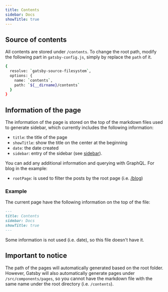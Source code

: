 ```yaml
---
title: Contents
sidebar: Docs
showTitle: true
---
```

## Source of contents

  All contents are stored under `/contents`. To change the root path, modify the following part in `gatsby-config.js`, simply by replace the `path` of it.

  ```sh
  {
    resolve: `gatsby-source-filesystem`,
    options: {
      name: `contents`,
      path: `${__dirname}/contents`
    }
  }
  ```

## Information of the page

The information of the page is stored on the top of the markdown files used to generate sidebar, which currently includes the following information:

* `title`: the title of the page
* `showTitle`: show the title on the center at the beginning
* `date`: the date created
* `sidebar`: entry of the sidebar (see [sidebar](/docs/guide/sidebar)).

You can add any additional information and querying with GraphQL. For blog in the example:

* `rootPage`: is used to filter the posts by the root page (i.e. [/blog](/blog))

### Example

The current page have the following information on the top of the file:

```markdown
---
title: Contents
sidebar: Docs
showTitle: true
---
```

Some information is not used (i.e. date), so this file doesn't have it.

## Important to notice

The path of the pages will automatically generated based on the root folder. However, Gatsby will also automatically generate pages under `/src/components/pages`, so you cannot have the markdown file with the same name under the root directory (i.e. `/contents`).
